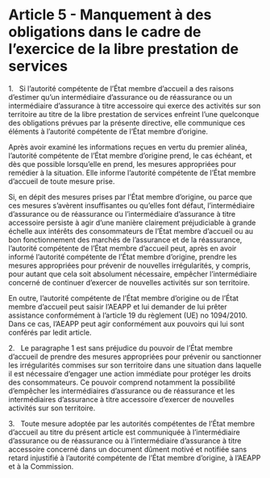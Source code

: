 # Article 5 - Manquement à des obligations dans le cadre de l’exercice de la libre prestation de services


1.   Si l’autorité compétente de l’État membre d’accueil a des raisons d’estimer qu’un intermédiaire d’assurance ou de réassurance ou un intermédiaire d’assurance à titre accessoire qui exerce des activités sur son territoire au titre de la libre prestation de services enfreint l’une quelconque des obligations prévues par la présente directive, elle communique ces éléments à l’autorité compétente de l’État membre d’origine.

Après avoir examiné les informations reçues en vertu du premier alinéa, l’autorité compétente de l’État membre d’origine prend, le cas échéant, et dès que possible lorsqu’elle en prend, les mesures appropriées pour remédier à la situation. Elle informe l’autorité compétente de l’État membre d’accueil de toute mesure prise.

Si, en dépit des mesures prises par l’État membre d’origine, ou parce que ces mesures s’avèrent insuffisantes ou qu’elles font défaut, l’intermédiaire d’assurance ou de réassurance ou l’intermédiaire d’assurance à titre accessoire persiste à agir d’une manière clairement préjudiciable à grande échelle aux intérêts des consommateurs de l’État membre d’accueil ou au bon fonctionnement des marchés de l’assurance et de la réassurance, l’autorité compétente de l’État membre d’accueil peut, après en avoir informé l’autorité compétente de l’État membre d’origine, prendre les mesures appropriées pour prévenir de nouvelles irrégularités, y compris, pour autant que cela soit absolument nécessaire, empêcher l’intermédiaire concerné de continuer d’exercer de nouvelles activités sur son territoire.

En outre, l’autorité compétente de l’État membre d’origine ou de l’État membre d’accueil peut saisir l’AEAPP et lui demander de lui prêter assistance conformément à l’article 19 du règlement (UE) no 1094/2010. Dans ce cas, l’AEAPP peut agir conformément aux pouvoirs qui lui sont conférés par ledit article.

2.   Le paragraphe 1 est sans préjudice du pouvoir de l’État membre d’accueil de prendre des mesures appropriées pour prévenir ou sanctionner les irrégularités commises sur son territoire dans une situation dans laquelle il est nécessaire d’engager une action immédiate pour protéger les droits des consommateurs. Ce pouvoir comprend notamment la possibilité d’empêcher les intermédiaires d’assurance ou de réassurance et les intermédiaires d’assurance à titre accessoire d’exercer de nouvelles activités sur son territoire.

3.   Toute mesure adoptée par les autorités compétentes de l’État membre d’accueil au titre du présent article est communiquée à l’intermédiaire d’assurance ou de réassurance ou à l’intermédiaire d’assurance à titre accessoire concerné dans un document dûment motivé et notifiée sans retard injustifié à l’autorité compétente de l’État membre d’origine, à l’AEAPP et à la Commission.
